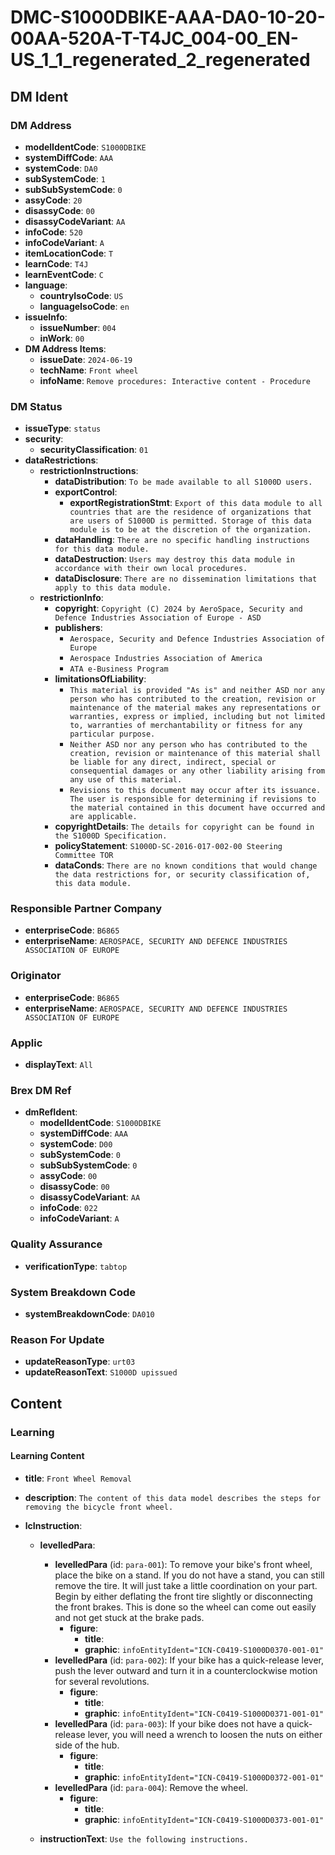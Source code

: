 # DMC-S1000DBIKE-AAA-DA0-10-20-00AA-520A-T-T4JC_004-00_EN-US_1_1_regenerated_2_regenerated

## DM Ident

### DM Address

*   **modelIdentCode**: `S1000DBIKE`
*   **systemDiffCode**: `AAA`
*   **systemCode**: `DA0`
*   **subSystemCode**: `1`
*   **subSubSystemCode**: `0`
*   **assyCode**: `20`
*   **disassyCode**: `00`
*   **disassyCodeVariant**: `AA`
*   **infoCode**: `520`
*   **infoCodeVariant**: `A`
*   **itemLocationCode**: `T`
*   **learnCode**: `T4J`
*   **learnEventCode**: `C`
*   **language**:
    *   **countryIsoCode**: `US`
    *   **languageIsoCode**: `en`
*   **issueInfo**:
    *   **issueNumber**: `004`
    *   **inWork**: `00`
*   **DM Address Items**:
    *   **issueDate**: `2024-06-19`
    *   **techName**: `Front wheel`
    *   **infoName**: `Remove procedures: Interactive content - Procedure`

### DM Status

*   **issueType**: `status`
*   **security**:
    *   **securityClassification**: `01`
*   **dataRestrictions**:
    *   **restrictionInstructions**:
        *   **dataDistribution**: `To be made available to all S1000D users.`
        *   **exportControl**:
            *   **exportRegistrationStmt**: `Export of this data module to all countries that are the residence of organizations that are users of S1000D is permitted. Storage of this data module is to be at the discretion of the organization.`
        *   **dataHandling**: `There are no specific handling instructions for this data module.`
        *   **dataDestruction**: `Users may destroy this data module in accordance with their own local procedures.`
        *   **dataDisclosure**: `There are no dissemination limitations that apply to this data module.`
    *   **restrictionInfo**:
        *   **copyright**: `Copyright (C) 2024 by AeroSpace, Security and Defence Industries Association of Europe - ASD`
        *   **publishers**:
            *   `Aerospace, Security and Defence Industries Association of Europe`
            *   `Aerospace Industries Association of America`
            *   `ATA e-Business Program`
        *   **limitationsOfLiability**:
            *   `This material is provided "As is" and neither ASD nor any person who has contributed to the creation, revision or maintenance of the material makes any representations or warranties, express or implied, including but not limited to, warranties of merchantability or fitness for any particular purpose.`
            *   `Neither ASD nor any person who has contributed to the creation, revision or maintenance of this material shall be liable for any direct, indirect, special or consequential damages or any other liability arising from any use of this material.`
            *   `Revisions to this document may occur after its issuance. The user is responsible for determining if revisions to the material contained in this document have occurred and are applicable.`
        *   **copyrightDetails**: `The details for copyright can be found in the S1000D Specification.`
        *   **policyStatement**: `S1000D-SC-2016-017-002-00 Steering Committee TOR`
        *   **dataConds**: `There are no known conditions that would change the data restrictions for, or security classification of, this data module.`

### Responsible Partner Company

*   **enterpriseCode**: `B6865`
*   **enterpriseName**: `AEROSPACE, SECURITY AND DEFENCE INDUSTRIES ASSOCIATION OF EUROPE`

### Originator

*   **enterpriseCode**: `B6865`
*   **enterpriseName**: `AEROSPACE, SECURITY AND DEFENCE INDUSTRIES ASSOCIATION OF EUROPE`

### Applic

*   **displayText**: `All`

### Brex DM Ref

*   **dmRefIdent**:
    *   **modelIdentCode**: `S1000DBIKE`
    *   **systemDiffCode**: `AAA`
    *   **systemCode**: `D00`
    *   **subSystemCode**: `0`
    *   **subSubSystemCode**: `0`
    *   **assyCode**: `00`
    *   **disassyCode**: `00`
    *   **disassyCodeVariant**: `AA`
    *   **infoCode**: `022`
    *   **infoCodeVariant**: `A`

### Quality Assurance

*   **verificationType**: `tabtop`

### System Breakdown Code

*   **systemBreakdownCode**: `DA010`

### Reason For Update

*   **updateReasonType**: `urt03`
*   **updateReasonText**: `S1000D upissued`

## Content

### Learning

#### Learning Content

*   **title**: `Front Wheel Removal`
*   **description**: `The content of this data model describes the steps for removing the bicycle front wheel.`

*   **lcInstruction**:

    *   **levelledPara**:

        *   **levelledPara** (id: `para-001`):
            To remove your bike's front wheel, place the bike on a stand. If you do not have a stand, you can still remove the tire. It will just take a little coordination on your part.
            Begin by either deflating the front tire slightly or disconnecting the front brakes. This is done so the wheel can come out easily and not get stuck at the brake pads.
            *   **figure**:
                *   **title**:
                *   **graphic**: `infoEntityIdent="ICN-C0419-S1000D0370-001-01"`
        *   **levelledPara** (id: `para-002`):
            If your bike has a quick-release lever, push the lever outward and turn it in a counterclockwise motion for several revolutions.
            *   **figure**:
                *   **title**:
                *   **graphic**: `infoEntityIdent="ICN-C0419-S1000D0371-001-01"`
        *   **levelledPara** (id: `para-003`):
            If your bike does not have a quick-release lever, you will need a wrench to loosen the nuts on either side of the hub.
            *   **figure**:
                *   **title**:
                *   **graphic**: `infoEntityIdent="ICN-C0419-S1000D0372-001-01"`
        *   **levelledPara** (id: `para-004`):
            Remove the wheel.
            *   **figure**:
                *   **title**:
                *   **graphic**: `infoEntityIdent="ICN-C0419-S1000D0373-001-01"`
    *   **instructionText**: `Use the following instructions.`
